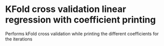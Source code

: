 # KFold cross validation linear regression with coefficient printing
 Performs kFold cross validation while printing the different coefficients for the iterations
